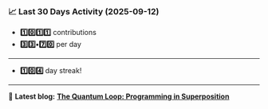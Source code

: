 <!--START_STATS-->
### 📈 Last 30 Days Activity (2025-09-12)  
- **1️⃣0️⃣1️⃣1️⃣** contributions  
- **3️⃣3️⃣•7️⃣0️⃣** per day
---
- **1️⃣0️⃣4️⃣** day streak!
---
📝 **Latest blog:** [**The Quantum Loop: Programming in Superposition**](https://andriak.com/blog/quantum-loop)
<!--END_STATS-->
